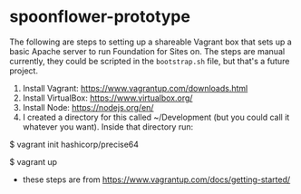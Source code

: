 # spoonflower-prototype

The following are steps to setting up a shareable Vagrant box that sets up a basic Apache server to run Foundation for Sites on. The steps are manual currently, they could be scripted in the `bootstrap.sh` file, but that's a future project.

1. Install Vagrant: https://www.vagrantup.com/downloads.html
2. Install VirtualBox: https://www.virtualbox.org/
3. Install Node: https://nodejs.org/en/
4. I created a directory for this called ~/Development (but you could call it whatever you want). Inside that directory run:

$ vagrant init hashicorp/precise64

$ vagrant up

* these steps are from https://www.vagrantup.com/docs/getting-started/


